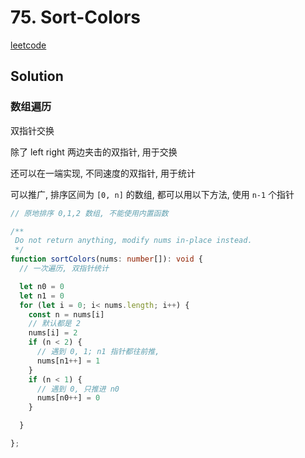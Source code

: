 # 75. Sort-Colors

[leetcode](https://leetcode.cn/problems/sort-colors/)

## Solution

### 数组遍历

双指针交换

除了 left right 两边夹击的双指针, 用于交换

还可以在一端实现, 不同速度的双指针, 用于统计

可以推广, 排序区间为 `[0, n]` 的数组, 都可以用以下方法, 使用 `n-1` 个指针


```ts
// 原地排序 0,1,2 数组, 不能使用内置函数

/**
 Do not return anything, modify nums in-place instead.
 */
function sortColors(nums: number[]): void {
  // 一次遍历, 双指针统计

  let n0 = 0
  let n1 = 0
  for (let i = 0; i< nums.length; i++) {
    const n = nums[i]
    // 默认都是 2
    nums[i] = 2
    if (n < 2) {
      // 遇到 0, 1; n1 指针都往前推,
      nums[n1++] = 1
    }
    if (n < 1) {
      // 遇到 0, 只推进 n0
      nums[n0++] = 0
    }

  }

};


```

###